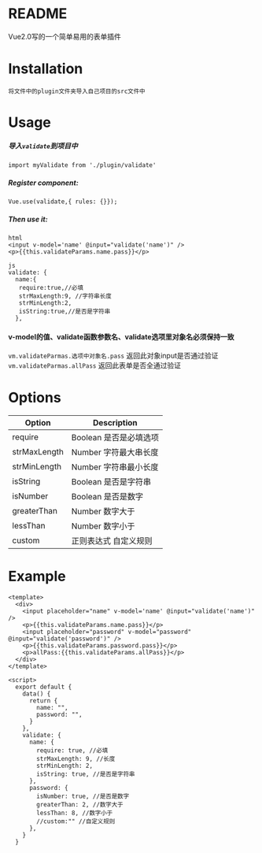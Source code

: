 # README
Vue2.0写的一个简单易用的表单插件

# **Installation**
`将文件中的plugin文件夹导入自己项目的src文件中`
    
# **Usage**
##### 导入`validate`到项目中

`import myValidate from './plugin/validate'`    

##### Register component:    

`Vue.use(validate,{
  rules: {}});`

##### Then use it:
    html
	<input v-model='name' @input="validate('name')" />
    <p>{{this.validateParams.name.pass}}</p>

    js
  	validate: {
      name:{
       require:true,//必填
       strMaxLength:9, //字符串长度
       strMinLength:2,
       isString:true,//是否是字符串
      },

#### v-model的值、validate函数参数名、validate选项里对象名必须保持一致

`vm.validateParmas.选项中对象名.pass` 返回此对象input是否通过验证  
`vm.validateParmas.allPass` 返回此表单是否全通过验证

# Options

 |Option|Description 
 |----- |---------- 
 |require|Boolean  是否是必填选项  
 |strMaxLength|Number 字符最大串长度  
 |strMinLength|Number 字符串最小长度  
 |isString| Boolean  是否是字符串   
 |isNumber| Boolean  是否是数字    
 |greaterThan| Number  数字大于  
 |lessThan| Number    数字小于  
 |custom|正则表达式 自定义规则
 
 


# Example

	<template>
	  <div>
	    <input placeholder="name" v-model='name' @input="validate('name')" />
	    <p>{{this.validateParams.name.pass}}</p>
	    <input placeholder="password" v-model="password" @input="validate('password')" />
	    <p>{{this.validateParams.password.pass}}</p>
	    <p>allPass:{{this.validateParams.allPass}}</p>
	  </div>
	</template>
	
	<script>
	  export default {
	    data() {
	      return {
	        name: "",
	        password: "",
	      }
	    },
	    validate: {
	      name: {
	        require: true, //必填
	        strMaxLength: 9, //长度
	        strMinLength: 2,
	        isString: true, //是否是字符串
	      },
	      password: {
	        isNumber: true, //是否是数字
	        greaterThan: 2, //数字大于
	        lessThan: 8, //数字小于
	        //custom:"" //自定义规则
	      },
	    }
	  }


